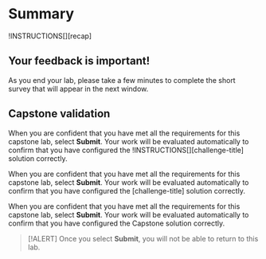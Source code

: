# Summary

!INSTRUCTIONS[][recap]


## Your feedback is important!

As you end your lab, please take a few minutes to
complete the short survey that will appear in the next window.

## Capstone validation

When you are confident that you have met all the requirements for this capstone lab, select **Submit**. Your work will be evaluated automatically to confirm that you have configured the !INSTRUCTIONS[][challenge-title] solution correctly.

When you are confident that you have met all the requirements for this capstone lab, select **Submit**. Your work will be evaluated automatically to confirm that you have configured the [challenge-title] solution correctly.

When you are confident that you have met all the requirements for this capstone lab, select **Submit**. Your work will be evaluated automatically to confirm that you have configured the Capstone solution correctly.

> [!ALERT] Once you select **Submit**, you will not be able to return to this lab.
